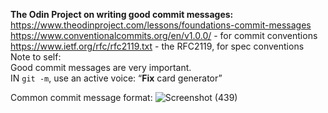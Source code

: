 **The Odin Project on writing good commit messages:** <br>
https://www.theodinproject.com/lessons/foundations-commit-messages <br>
https://www.conventionalcommits.org/en/v1.0.0/ - for commit conventions <br>
https://www.ietf.org/rfc/rfc2119.txt - the RFC2119, for spec conventions<br>
Note to self: <br>
Good commit messages are very important. <br>
IN ```git -m```, use an active voice: “**Fix** card generator” 

Common commit message format: 
![Screenshot (439)](https://github.com/Echimara/For-front-enders/assets/123244902/c926d07b-44cd-45df-b0e3-62c27a457ffc)
